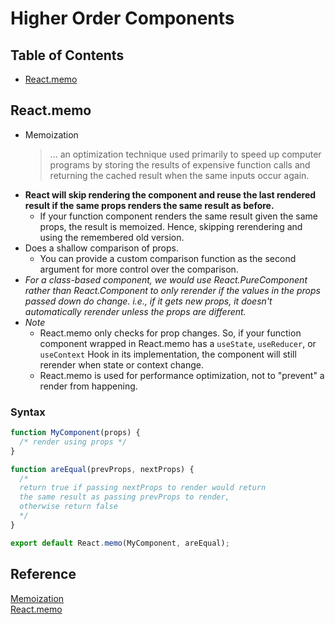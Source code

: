 # Higher Order Components

## Table of Contents
- [React.memo](#reactmemo)

## React.memo
- Memoization
  > ... an optimization technique used primarily to speed up computer programs by storing the results of expensive function calls and returning the cached result when the same inputs occur again.
- **React will skip rendering the component and reuse the last rendered result if the same props renders the same result as before.**
  - If your function component renders the same result given the same props, the result is memoized. Hence, skipping rerendering and using the remembered old version.
- Does a shallow comparison of props.
  - You can provide a custom comparison function as the second argument for more control over the comparison.
- *For a class-based component, we would use React.PureComponent rather than React.Component to only rerender if the values in the props passed down do change. i.e., if it gets new props, it doesn't automatically rerender unless the props are different.*
- *Note*
  - React.memo only checks for prop changes. So, if your function component wrapped in React.memo has a `useState`, `useReducer`, or `useContext` Hook in its implementation, the component will still rerender when state or context change.
  - React.memo is used for performance optimization, not to "prevent" a render from happening.
### Syntax
```js
function MyComponent(props) {
  /* render using props */
}

function areEqual(prevProps, nextProps) {
  /*
  return true if passing nextProps to render would return
  the same result as passing prevProps to render,
  otherwise return false
  */
}

export default React.memo(MyComponent, areEqual);
```


## Reference
[Memoization](https://en.wikipedia.org/wiki/Memoization)  
[React.memo](https://reactjs.org/docs/react-api.html#reactmemo)  
